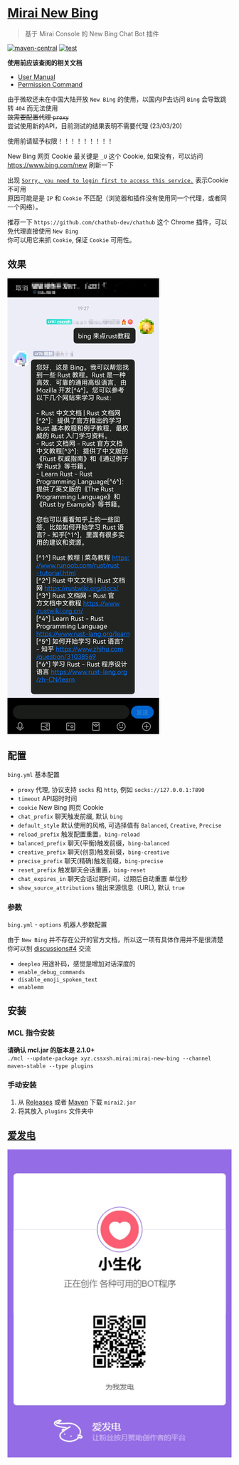 # [Mirai New Bing](https://github.com/cssxsh/mirai-new-bing)

> 基于 Mirai Console 的 New Bing Chat Bot 插件

[![maven-central](https://img.shields.io/maven-central/v/xyz.cssxsh.mirai/mirai-new-bing)](https://search.maven.org/artifact/xyz.cssxsh.mirai/mirai-new-bing)
[![test](https://github.com/cssxsh/mirai-new-bing/actions/workflows/test.yml/badge.svg)](https://github.com/cssxsh/mirai-new-bing/actions/workflows/test.yml)

**使用前应该查阅的相关文档**

*   [User Manual](https://github.com/mamoe/mirai/blob/dev/docs/UserManual.md)
*   [Permission Command](https://github.com/mamoe/mirai/blob/dev/mirai-console/docs/BuiltInCommands.md#permissioncommand)

由于微软还未在中国大陆开放 `New Bing` 的使用，以国内IP去访问 `Bing` 会导致跳转 `404` 而无法使用  
~~故需要配置代理 `proxy`~~  
尝试使用新的API，目前测试的结果表明不需要代理 (23/03/20)  

使用前请赋予权限！！！！！！！！！

New Bing 网页 Cookie 最关键是 `_U` 这个 Cookie, 如果没有，可以访问 <https://www.bing.com/new> 刷新一下

出现 [`Sorry, you need to login first to access this service.`](https://github.com/cssxsh/mirai-new-bing/issues/1) 表示Cookie不可用  
原因可能是是 `IP` 和 `Cookie` 不匹配（浏览器和插件没有使用同一个代理，或者同一个网络）。

推荐一下 `https://github.com/chathub-dev/chathub` 这个 Chrome 插件，可以免代理直接使用 `New Bing`  
你可以用它来抓 `Cookie`, 保证 `Cookie` 可用性。

## 效果

![example](.github/screenshot.png)

## 配置

`bing.yml` 基本配置

*   `proxy` 代理, 协议支持 `socks` 和 `http`, 例如 `socks://127.0.0.1:7890`
*   `timeout` API超时时间
*   `cookie` New Bing 网页 Cookie
*   `chat_prefix` 聊天触发前缀, 默认 `bing`
*   `default_style` 默认使用的风格, 可选择值有 `Balanced`, `Creative`, `Precise`
*   `reload_prefix` 触发配置重置，`bing-reload`
*   `balanced_prefix` 聊天(平衡)触发前缀，`bing-balanced`
*   `creative_prefix` 聊天(创意)触发前缀，`bing-creative`
*   `precise_prefix` 聊天(精确)触发前缀，`bing-precise`
*   `reset_prefix` 触发聊天会话重置，`bing-reset`
*   `chat_expires_in` 聊天会话过期时间，过期后自动重置 单位秒
*   `show_source_attributions` 输出来源信息（URL), 默认 `true`

### 参数

`bing.yml` - `options` 机器人参数配置

由于 `New Bing` 并不存在公开的官方文档，所以这一项有具体作用并不是很清楚  
你可以到 [discussions#4](https://github.com/cssxsh/mirai-new-bing/discussions/4) 交流

*   `deepleo` 用途补码，感觉是增加对话深度的
*   `enable_debug_commands`
*   `disable_emoji_spoken_text`
*   `enablemm`

## 安装

### MCL 指令安装

**请确认 mcl.jar 的版本是 2.1.0+**  
`./mcl --update-package xyz.cssxsh.mirai:mirai-new-bing --channel maven-stable --type plugins`

### 手动安装

1.  从 [Releases](https://github.com/cssxsh/mirai-new-bing/releases) 或者 [Maven](https://repo1.maven.org/maven2/xyz/cssxsh/mirai/mirai-new-bing/) 下载 `mirai2.jar`
2.  将其放入 `plugins` 文件夹中

## [爱发电](https://afdian.net/@cssxsh)

![afdian](.github/afdian.jpg)